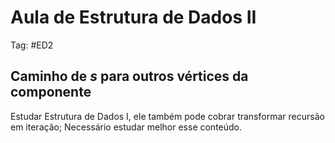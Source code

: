 # Aula de Estrutura de Dados II

Tag: #ED2

## Caminho de $s$ para outros vértices da componente

Estudar Estrutura de Dados I, ele também pode cobrar transformar recursão em iteração; Necessário estudar melhor esse conteúdo.

